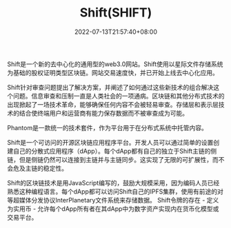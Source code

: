 ﻿---
weight: 
title: "Shift(SHIFT)"
description: "Shift是一个新的去中心化的通用型的web3.0网站"
date: 2022-07-13T21:57:40+08:00
lastmod: 2022-07-13T16:45:40+08:00
draft: false
authors: ["浮尘"]
featuredImage: "shiftshift.webp"
link: "shiftnrg.org"
tags: ["数字代币","Shift(SHIFT)"]
categories: ["navigation"]
navigation: ["数字代币"]
lightgallery: true
toc: true
pinned: false
recommend: false
recommend1: false
---
Shift是一个新的去中心化的通用型的web3.0网站。Shift使用以星际文件存储系统为基础的股权证明类型区块链。网站交易速度快，并已开始上线去中心化应用。

Shift针对审查问题提出了解决方案，并阐述了如何通过这些新技术的组合解决这个问题。信息审查和压制一直是人类社会的一项通病。区块链和其他分布式技术的出现掀起了一场技术革命，能够确保任何内容不会被轻易审查。存储层和表示层技术的结合使终端用户和运营商有能力保存数据而不被审查成为可能。

Phantom是一款统一的技术套件，作为平台用于在分布式系统中托管内容。

Shift是一个可访问的开源区块链应用程序平台。开发人员可以通过简单的设置创建自己的分散式应用程序（dApp）。每个dApp都有自己的独立于Shift主链的侧链，但是侧链仍然可以连接到主链并与主链同步。这实现了无限的可扩展性，而不会危及主链的稳定性。

Shift的区块链技术是用JavaScript编写的，鼓励大规模采用，因为编码人员已经熟悉这种编程语言。每个dApp都可以访问Shift自己的IPFS集群，使用有前途的对等超媒体分发协议InterPlanetary文件系统来存储数据。 Shift令牌的存在 - 定义为实用币 - 允许每个dApp所有者在其dApp中为数字资产实现内在货币化模型或交易平台。